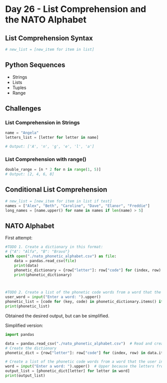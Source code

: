 # Day 26 - List Comprehension and the NATO Alphabet

## List Comprehension Syntax

```python
# new_list = [new_item for item in list]
```

## Python Sequences
- Strings
- Lists
- Tuples
- Range

## Challenges

### List Comprehension in Strings

```python
name = "Angela"
letters_list = [letter for letter in name]

# Output: ['A', 'n', 'g', 'e', 'l', 'a']
```

### List Comprehension with range()

```python
double_range = [n * 2 for n in range(1, 5)]
# Output: [2, 4, 6, 8]
```

## Conditional List Comprehension

```python
# new_list = [new_item for item in list if test]
names = ["Alex", "Beth", "Caroline", "Dave", "Elanor", "Freddie"]
long_names = [name.upper() for name in names if len(name) > 5]
```

## NATO Alphabet

First attempt:
```python
#TODO 1. Create a dictionary in this format:
# {"A": "Alfa", "B": "Bravo"}
with open("./nato_phonetic_alphabet.csv") as file:
    data = pandas.read_csv(file)
    print(data)
    phonetic_dictionary = {row["letter"]: row["code"] for (index, row) in data.iterrows()}
    print(phonetic_dictionary)



#TODO 2. Create a list of the phonetic code words from a word that the user inputs.
user_word = input("Enter a word: ").upper()
phonetic_list = [code for (key, code) in phonetic_dictionary.items() if key in user_word]  # Looped into the phonetic dict rather than the user word.
print(phonetic_list)
```

Obtained the desired output, but can be simplified.

Simplified version:

```python
import pandas

data = pandas.read_csv("./nato_phonetic_alphabet.csv")  # Read and create the DataFrame
# Create the dictionary
phonetic_dict = {row["letter"]: row["code"] for (index, row) in data.iterrows()}  # Create the dictionary. List Comprehension

# Create a list of the phonetic code words from a word that the user inputs.
word = input("Enter a word: ").upper()  # Upper because the letters from the dict are in upper case
output_list = [phonetic_dict[letter] for letter in word]
print(output_list)
```



